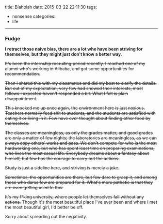 title: Blahblah
date: 2015-03-22 22:11:30
tags:
- nonsense
categories:
- life
---

### Fudge

**I retract those naive bias, there are a lot who have been striving for
  themselves, but they might just don't know a better way.**

~~It's been the internship recruiting period recently. I reached one of my
alumni who's working in Alibaba, and got some opportunities for recommendation.~~

~~Then I shared this with my classmates and did my best to clarify the
details. But out of my expectation, very few had showed their interests, most
fellows I expected haven't responded a bit. What I felt is plain disappointment.~~

~~This knocked me up once again, the environment here is just noxious. Teachers
normally feed shit to students, and the students are satisfied with eating it
or living in it. Few have ever thought about finding other food by themselves.~~

~~The classes are meaningless, as only the grades matter, and good grades are only
a matter of few nights; the laboratories are meaningless, as we can always copy
others' works and pass. We don't compete for who is the most hardworking
one, but who has spent least time on preparing examinations, who lives the most
casual life. Everybody dreams about a fantasy about himself, but few has
the courage to carry out the actions.~~

~~Study is just a sideline here, and striving is merely a joke.~~

~~Sometimes, the opportunities are there, but few dare to grasp it, and among
those who dares few are prepared for it. What's more pathetic is that they are
even getting used to this.~~

~~It's my f*king university, where people let themselves fall without any
actions.~~ Though it's the most beautiful place I've ever been and where I
met the most beautiful girl, I'd better be off.

Sorry about spreading out the negativity.
